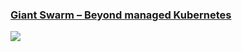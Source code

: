 ### [Giant Swarm – Beyond managed Kubernetes](https://www.giantswarm.io/)

<!-- HIRING_BANNER start -->
<div><a href="https://www.giantswarm.io/careers"><img src="https://user-images.githubusercontent.com/273727/136406599-5ab1a945-dda0-4f16-b646-976eb32b936d.png" /></a></div>
<!-- HIRING_BANNER end -->
